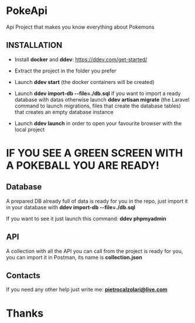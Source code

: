 # PokeApi

Api Project that makes you know everything about Pokemons

## INSTALLATION

- Install **docker** and **ddev**: <https://ddev.com/get-started/>

- Extract the project in the folder you prefer

- Launch **ddev start** (the docker containers will be created)

- Launch **ddev import-db --file=./db.sql** if you want to import a ready database with datas otherwise launch **ddev artisan migrate** (the Laravel command to launch migrations, files that create the database tables) that creates an empty database instance

- Launch **ddev launch** in order to open your favourite browser with the
local project

# IF YOU SEE A GREEN SCREEN WITH A POKEBALL YOU ARE READY!

## Database
A prepared DB already full of data is ready for you in the repo, just import it in your database with
**ddev import-db --file=./db.sql**

If you want to see it just launch this command:
**ddev phpmyadmin**

## API
A collection with all the API you can call from the project is ready for you, you can import it in Postman, its name is **collection.json**

## Contacts
If you need any other help just write me:
**pietrocalzolari@live.com**

# Thanks
